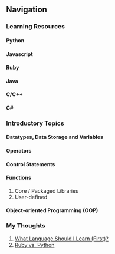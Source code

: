 ## Navigation

### Learning Resources
#### Python
#### Javascript
#### Ruby
#### Java
#### C/C++
#### C#

### Introductory Topics
#### Datatypes, Data Storage and Variables
#### Operators
#### Control Statements
#### Functions
1. Core / Packaged Libraries
2. User-defined
#### Object-oriented Programming (OOP)

### My Thoughts

1.  [What Language Should I Learn (First)?](https://AnneoftheArk.github.io/my_thoughts/What_language.html)
2.  [Ruby vs. Python](https://AnneoftheArk.github.io/my_thoughts/RubyvPython.html)
